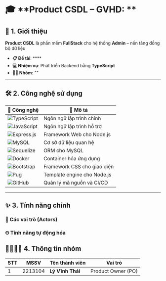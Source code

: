 # 🎓 **Product CSDL – GVHD: **

## 📝 **1. Giới thiệu**  
**Product CSDL** là phần mềm **FullStack** cho hệ thống **Admin** – nền tảng đồng bộ dữ liệu

- **📋 Đề tài**: ****  
- **💻 Nhiệm vụ**: Phát triển Backend bằng **TypeScript**  
- **👨‍💻 Nhóm**: *""*

---

## 🛠 **2. Công nghệ sử dụng**  

| 🧰 Công nghệ | 📝 Mô tả |
|-------------|----------|
| <img src="https://img.shields.io/badge/TypeScript-3178C6?style=for-the-badge&logo=typescript&logoColor=white" alt="TypeScript" /> | Ngôn ngữ lập trình chính |
| <img src="https://img.shields.io/badge/JavaScript-F7DF1E?style=for-the-badge&logo=javascript&logoColor=white" alt="JavaScript" /> | Ngôn ngữ lập trình hỗ trợ |
| <img src="https://img.shields.io/badge/Express.js-000000?style=for-the-badge&logo=express&logoColor=white" alt="Express.js" /> | Framework Web cho Node.js |
| <img src="https://img.shields.io/badge/MySQL-4479A1?style=for-the-badge&logo=mysql&logoColor=white" alt="MySQL" /> | Cơ sở dữ liệu quan hệ |
| <img src="https://img.shields.io/badge/Sequelize-52B0E7?style=for-the-badge&logo=sequelize&logoColor=white" alt="Sequelize" /> | ORM cho MySQL |
| <img src="https://img.shields.io/badge/Docker-2496ED?style=for-the-badge&logo=docker&logoColor=white" alt="Docker" /> | Container hóa ứng dụng |
| <img src="https://img.shields.io/badge/Bootstrap-563D7C?style=for-the-badge&logo=bootstrap&logoColor=white" alt="Bootstrap" /> | Framework CSS cho giao diện |
| <img src="https://img.shields.io/badge/Pug-A86454?style=for-the-badge&logo=pug&logoColor=white" alt="Pug" /> | Template engine cho Node.js |
| <img src="https://img.shields.io/badge/GitHub-181717?style=for-the-badge&logo=github&logoColor=white" alt="GitHub" /> | Quản lý mã nguồn và CI/CD |

---

## ✨ **3. Tính năng chính**  

### 👥 **Các vai trò (Actors)**  


### ⏲ **Tính năng tự động hóa**  


## 👨‍👩‍👧‍👦 **4. Thông tin nhóm**  
| STT | MSSV    | Tên thành viên      | Vai trò         |
|-----|---------|---------------------|-----------------|
| 1   | 2213104 | **Lý Vĩnh Thái**    | Product Owner (PO) |
